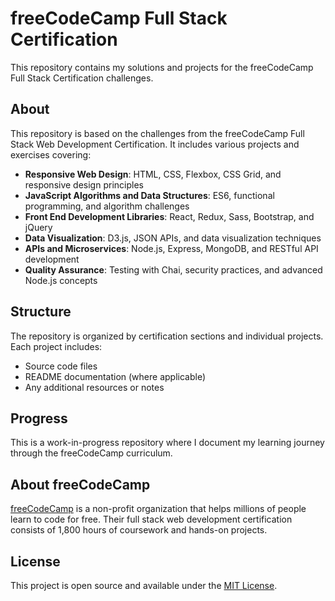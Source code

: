 # freeCodeCamp Full Stack Certification

This repository contains my solutions and projects for the freeCodeCamp Full Stack Certification challenges.

## About

This repository is based on the challenges from the freeCodeCamp Full Stack Web Development Certification. It includes various projects and exercises covering:

- **Responsive Web Design**: HTML, CSS, Flexbox, CSS Grid, and responsive design principles
- **JavaScript Algorithms and Data Structures**: ES6, functional programming, and algorithm challenges
- **Front End Development Libraries**: React, Redux, Sass, Bootstrap, and jQuery
- **Data Visualization**: D3.js, JSON APIs, and data visualization techniques
- **APIs and Microservices**: Node.js, Express, MongoDB, and RESTful API development
- **Quality Assurance**: Testing with Chai, security practices, and advanced Node.js concepts

## Structure

The repository is organized by certification sections and individual projects. Each project includes:

- Source code files
- README documentation (where applicable)
- Any additional resources or notes

## Progress

This is a work-in-progress repository where I document my learning journey through the freeCodeCamp curriculum.

## About freeCodeCamp

[freeCodeCamp](https://www.freecodecamp.org/) is a non-profit organization that helps millions of people learn to code for free. Their full stack web development certification consists of 1,800 hours of coursework and hands-on projects.

## License

This project is open source and available under the [MIT License](LICENSE).